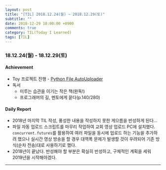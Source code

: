 ```yaml
---
layout: post
title: "[TIL] 2018.12.24(월) ~ 2018.12.29(토)"
subtitle: ""
date: 2018-12-29 18:00:00 +0900
comments: true
category: TIL(Today I Learned)
tags: [TIL]
---
```

### 18.12.24(월) - 18.12.29(토)
#### Achievement
  - Toy 프로젝트 진행 - [Python File AutoUploader](https://github.com/choidslab/Automated_File_Upload)
  - 독서
    - 미루는 습관을 이기는 작은 책(완독!)
    - 프로그래머의 길, 멘토에게 묻다(p.140/280)

#### Daily Report
  - 2018년 마지막 TIL 작성, 풍성한 내용을 작성하지 못한 게으름을 반성하게 된다...
  - 파일 자동 업로드 스크립트를 마무리 작업하여 교회 영상 업로드 PC에 설치했다. `concurrent.futures`를 활용하여 여러 파일을 동시에 업로드 하는 기능을 추가하려 했으나 실시간 영상 방송을 할 경우 대역폭 문제가 발생할 것이 우려되어 기존 방식(순차 전송)대로 사용하기로 했다. 
  - 2018년이 끝났다. 반성해야 할 부분은 확실히 반성하고, 구체적인 계획을 세워 2019년을 시작해야겠다.

---
